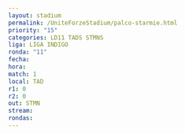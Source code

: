 ```yaml
---
layout: stadium
permalink: /UniteForzeStadium/palco-starmie.html
priority: "15"
categories: LD11 TADS STMNS
liga: LIGA INDIGO
ronda: "11"
fecha: 
hora: 
match: 1
local: TAD
r1: 0
r2: 0
out: STMN
stream: 
rondas:
---
```

